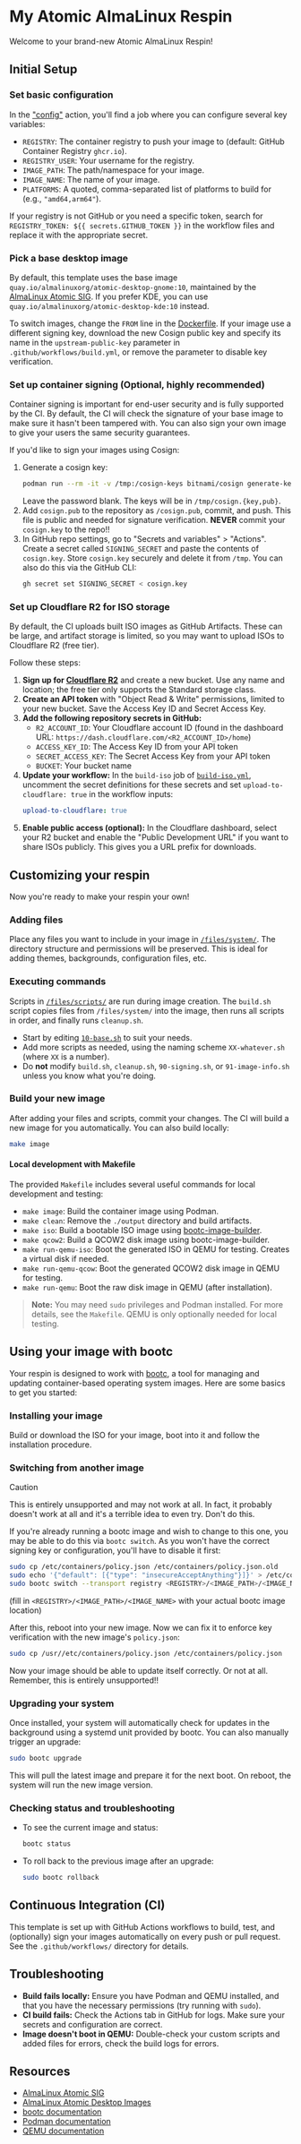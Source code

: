 # My Atomic AlmaLinux Respin

Welcome to your brand-new Atomic AlmaLinux Respin!

## Initial Setup

### Set basic configuration

In the ["config"](.github/actions/config/action.yml) action, you'll find a job where you can configure several key variables:

- `REGISTRY`: The container registry to push your image to (default: GitHub Container Registry `ghcr.io`).
- `REGISTRY_USER`: Your username for the registry.
- `IMAGE_PATH`: The path/namespace for your image.
- `IMAGE_NAME`: The name of your image.
- `PLATFORMS`: A quoted, comma-separated list of platforms to build for (e.g., `"amd64,arm64"`).

If your registry is not GitHub or you need a specific token, search for `REGISTRY_TOKEN: ${{ secrets.GITHUB_TOKEN }}`
in the workflow files and replace it with the appropriate secret.

### Pick a base desktop image

By default, this template uses the base image `quay.io/almalinuxorg/atomic-desktop-gnome:10`, maintained by the
[AlmaLinux Atomic SIG](https://wiki.almalinux.org/sigs/Atomic.html). If you prefer KDE, you can use
`quay.io/almalinuxorg/atomic-desktop-kde:10` instead.

To switch images, change the `FROM` line in the [Dockerfile](Dockerfile). If your image use a different
signing key, download the new Cosign public key and specify its name in the `upstream-public-key`
parameter in `.github/workflows/build.yml`, or remove the parameter to disable key verification.

### Set up container signing (Optional, highly recommended)

Container signing is important for end-user security and is fully supported by
the CI. By default, the CI will check the signature of your base image to make
sure it hasn't been tampered with. You can also sign your own image to give
your users the same security guarantees.

If you'd like to sign your images using Cosign:

1. Generate a cosign key:
   ```sh
   podman run --rm -it -v /tmp:/cosign-keys bitnami/cosign generate-key-pair
   ```
   Leave the password blank. The keys will be in `/tmp/cosign.{key,pub}`.
2. Add `cosign.pub` to the repository as `/cosign.pub`, commit, and push. This file is public and
   needed for signature verification. **NEVER** commit your `cosign.key` to the repo!!
3. In GitHub repo settings, go to "Secrets and variables" > "Actions". Create a secret called
   `SIGNING_SECRET` and paste the contents of `cosign.key`. Store `cosign.key` securely and delete
   it from `/tmp`. You can also do this via the GitHub CLI:
   ```bash
   gh secret set SIGNING_SECRET < cosign.key
   ```

### Set up Cloudflare R2 for ISO storage

By default, the CI uploads built ISO images as GitHub Artifacts. These can be large, and artifact storage is limited, so you may want to upload ISOs to Cloudflare R2 (free tier).

Follow these steps:

1. **Sign up for [Cloudflare R2](https://www.cloudflare.com/developer-platform/products/r2/)** and create a new bucket. Use any name and location; the free tier only supports the Standard storage class.
2. **Create an API token** with "Object Read & Write" permissions, limited to your new bucket. Save the Access Key ID and Secret Access Key.
3. **Add the following repository secrets in GitHub:**
   - `R2_ACCOUNT_ID`: Your Cloudflare account ID (found in the dashboard URL: `https://dash.cloudflare.com/<R2_ACCOUNT_ID>/home`)
   - `ACCESS_KEY_ID`: The Access Key ID from your API token
   - `SECRET_ACCESS_KEY`: The Secret Access Key from your API token
   - `BUCKET`: Your bucket name
4. **Update your workflow:**
   In the `build-iso` job of [`build-iso.yml`](/.github/workflows/build-iso.yml), uncomment the secret definitions for these secrets and set `upload-to-cloudflare: true` in the workflow inputs:
   ```yaml
   upload-to-cloudflare: true
   ```
5. **Enable public access (optional):**
   In the Cloudflare dashboard, select your R2 bucket and enable the "Public Development URL" if you want to share ISOs publicly. This gives you a URL prefix for downloads.

## Customizing your respin

Now you're ready to make your respin your own!

### Adding files

Place any files you want to include in your image in [`/files/system/`](files/system/). The
directory structure and permissions will be preserved. This is ideal for adding themes,
backgrounds, configuration files, etc.

### Executing commands

Scripts in [`/files/scripts/`](files/scripts/) are run during image creation. The `build.sh`
script copies files from `/files/system/` into the image, then runs all scripts in order,
and finally runs `cleanup.sh`.

- Start by editing [`10-base.sh`](files/scripts/10-base.sh) to suit your needs.
- Add more scripts as needed, using the naming scheme `XX-whatever.sh` (where `XX` is a number).
- Do **not** modify `build.sh`, `cleanup.sh`, `90-signing.sh`, or `91-image-info.sh` unless you know what you're doing.

### Build your new image

After adding your files and scripts, commit your changes. The CI will build a new image
for you automatically. You can also build locally:

```sh
make image
```

#### Local development with Makefile

The provided `Makefile` includes several useful commands for local development and testing:

- `make image`: Build the container image using Podman.
- `make clean`: Remove the `./output` directory and build artifacts.
- `make iso`: Build a bootable ISO image using [bootc-image-builder](https://github.com/osbuild/bootc-image-builder).
- `make qcow2`: Build a QCOW2 disk image using bootc-image-builder.
- `make run-qemu-iso`: Boot the generated ISO in QEMU for testing. Creates a virtual disk if needed.
- `make run-qemu-qcow`: Boot the generated QCOW2 disk image in QEMU for testing.
- `make run-qemu`: Boot the raw disk image in QEMU (after installation).

> **Note:** You may need `sudo` privileges and Podman installed. For more details, see
>  the `Makefile`. QEMU is only optionally needed for local testing.

## Using your image with bootc

Your respin is designed to work with [bootc](https://github.com/containers/bootc), a tool for
managing and updating container-based operating system images. Here are some basics to get you started:

### Installing your image

Build or download the ISO for your image, boot into it and follow the installation procedure.

### Switching from another image

> [!CAUTION]
> This is entirely unsupported and may not work at all. In fact, it probably doesn't
> work at all and it's a terrible idea to even try. Don't do this.

If you're already running a bootc image and wish to change to this one, you may be able to do
this via `bootc switch`. As you won't have the correct signing key or configuration, you'll
have to disable it first:

```sh
sudo cp /etc/containers/policy.json /etc/containers/policy.json.old
sudo echo '{"default": [{"type": "insecureAcceptAnything"}]}' > /etc/containers/policy.json
sudo bootc switch --transport registry <REGISTRY>/<IMAGE_PATH>/<IMAGE_NAME>:latest
```

(fill in `<REGISTRY>/<IMAGE_PATH>/<IMAGE_NAME>` with your actual bootc image location)

After this, reboot into your new image. Now we can fix it to enforce key verification
with the new image's `policy.json`:

```sh
sudo cp /usr//etc/containers/policy.json /etc/containers/policy.json
```

Now your image should be able to update itself correctly. Or not at all. Remember,
this is entirely unsupported!!

### Upgrading your system

Once installed, your system will automatically check for updates in the background using a
systemd unit provided by bootc. You can also manually trigger an upgrade:

```sh
sudo bootc upgrade
```

This will pull the latest image and prepare it for the next boot. On reboot, the system
will run the new image version.

### Checking status and troubleshooting

- To see the current image and status:
  ```sh
  bootc status
  ```
- To roll back to the previous image after an upgrade:
  ```sh
  sudo bootc rollback
  ```

## Continuous Integration (CI)

This template is set up with GitHub Actions workflows to build, test, and (optionally)
sign your images automatically on every push or pull request. See the `.github/workflows/`
directory for details.

## Troubleshooting

- **Build fails locally:** Ensure you have Podman and QEMU installed, and that you have the necessary permissions (try running with `sudo`).
- **CI build fails:** Check the Actions tab in GitHub for logs. Make sure your secrets and configuration are correct.
- **Image doesn't boot in QEMU:** Double-check your custom scripts and added files for errors, check the build logs for errors.

## Resources

- [AlmaLinux Atomic SIG](https://wiki.almalinux.org/sigs/Atomic.html)
- [AlmaLinux Atomic Desktop Images](https://github.com/AlmaLinux/atomic-desktop)
- [bootc documentation](https://github.com/containers/bootc)
- [Podman documentation](https://podman.io/)
- [QEMU documentation](https://www.qemu.org/)
